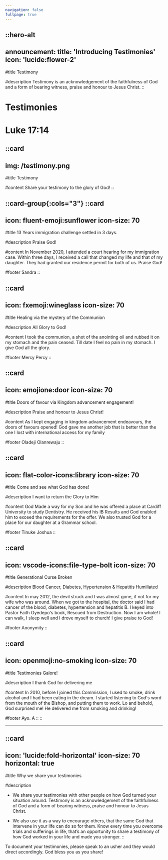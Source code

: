 ```yaml
---
navigation: false
fullpage: true
---
```



::hero-alt
---
announcement:
  title: 'Introducing Testimonies'
  icon: 'lucide:flower-2'
---

#title
Testimony

#description
Testimony is an acknowledgement of the faithfulness of God and a form of bearing witness, praise and honour to Jesus Christ.
::




<!-- source: https://github.com/mfg888/Responsive-Tailwind-CSS-Grid/blob/main/index.html -->

<div class="text-center p-10">
    <h1 class="font-bold text-4xl mb-4">Testimonies</h1>
    <h1 class="text-3xl">Luke 17:14</h1>
</div>


::card
---
img: /testimony.png
---
#title
Testimony 

#content
Share your testimony to the glory of God!
::

::card-group{:cols="3"}
  ::card
  ---
  icon: fluent-emoji:sunflower
  icon-size: 70
  ---

  #title
  13 Years immigration challenge settled in 3 days.

  #description
  Praise God!

  #content
  In November 2020, I attended a court hearing for my immigration case. Within three days, I received a call that changed my life and that of my daughter. They had granted our residence permit for both of us. Praise God!

  #footer
  Sandra
  ::

  ::card
  ---
  icon: fxemoji:wineglass
  icon-size: 70
  ---

  #title
  Healing via the mystery of the Communion

  #description
  All Glory to God!

  #content
  I took the communion, a shot of the anointing oil and rubbed it on my stomach and the pain ceased. Till date I feel no pain in my stomach. I give God all the glory.

  #footer
  Mercy Percy
  ::

  ::card
  ---
  icon: emojione:door
  icon-size: 70
  ---

  #title
  Doors of favour via Kingdom advancement engagement!

  #description
  Praise and honour to Jesus Christ!

  #content
  As I kept engaging in kingdom advancement endeavours, the doors of favours opened! God gave me another job that is better than the one I lost with international access for my family

  #footer
  Oladeji Olanrewaju
  ::

  ::card
  ---
  icon: flat-color-icons:library
  icon-size: 70
  ---

  #title
  Come and see what God has done!

  #description
  I want to return the Glory to Him

  #content
  God Made a way for my Son and he was offered a place at Cardiff University to study Dentistry. He received his IB Results and God enabled him to exceed the requirements for the offer. We also trusted God for a place for our daughter at a Grammar school.

  #footer
  Tinuke Joshua
  ::

  ::card
  ---
  icon: vscode-icons:file-type-bolt
  icon-size: 70
  ---

  #title
  Generational Curse Broken

  #description
  Blood Cancer, Diabetes, Hypertension & Hepatitis Humiliated

  #content
  In may 2012, the devil struck and I was almost gone, if not for my wife who was around. When we got to the hospital, the doctor said I had cancer of the blood, diabetes, hypertension and hepatitis B. I keyed into Pastor Faith Oyedepo's book, Rescued from Destruction. Now I am whole! I can walk, I sleep well and I drove myself to church! I give praise to God!

  #footer
  Anonymity
  ::

  ::card
  ---
  icon: openmoji:no-smoking
  icon-size: 70
  ---

  #title
  Testimonies Galore!

  #description
  I thank God for delivering me

  #content
  In 2010, before I joined this Commission, I used to smoke, drink alcohol and I had been eating in the dream. I started listening to God's word from the mouth of the Bishop, and putting them to work. Lo and behold, God surprised me! He delivered me from smoking and drinking! 

  #footer
  Ayo. A
  ::
::

---

::card
---
icon: 'lucide:fold-horizontal'
icon-size: 70
horizontal: true
---

#title
Why we share your testimonies

#description
- We share your testimonies with other people on how God turned your situation around. Testimony is an acknowledgement of the faithfulness of God and a form of bearing witness, praise and honour to Jesus Christ.

- We also use it as a way to encourage others, that the same God that intervene in your life can do so for them. Know every time you overcome trials and sufferings in life, that’s an opportunity to share a testimony of how God worked in your life and made you stronger. 
::

To document your testimonies, please speak to an usher and they would direct accordingly. God bless you as you share!

